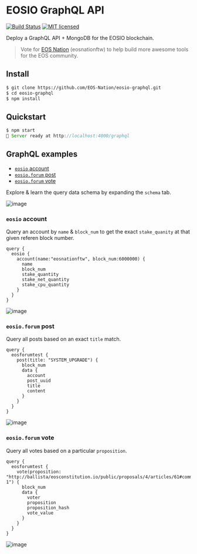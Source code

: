 # EOSIO GraphQL API

[![Build Status](https://travis-ci.org/EOS-Nation/eosio-graphql.svg?branch=master)](https://travis-ci.org/EOS-Nation/eosio-graphql)
[![MIT licensed](https://img.shields.io/badge/license-MIT-blue.svg)](https://raw.githubusercontent.com/EOS-Nation/eosio-graphql/master/LICENSE)

Deploy a GraphQL API + MongoDB for the EOSIO blockchain.

> Vote for [EOS Nation](https://eosnation.io) (eosnationftw) to help build more awesome tools for the EOS community.

## Install

```bash
$ git clone https://github.com/EOS-Nation/eosio-graphql.git
$ cd eosio-graphql
$ npm install
```

## Quickstart

```javascript
$ npm start
🚀 Server ready at http://localhost:4000/graphql
```

## GraphQL examples

- [`eosio` account](#eosio-account)
- [`eosio.forum` post](#eosioforum-post)
- [`eosio.forum` vote](#eosioforum-vote)

Explore & learn the query data schema by expanding the `schema` tab.

![image](https://user-images.githubusercontent.com/550895/43240455-93620602-9064-11e8-8eaa-60e5e6baa342.png)

### `eosio` account

Query an account by `name` & `block_num` to get the exact `stake_quanity` at that given referen block number.

```gql
query {
  eosio {
    account(name:"eosnationftw", block_num:6000000) {
      name
      block_num
      stake_quantity
      stake_net_quantity
      stake_cpu_quantity
    }
  }
}
```

![image](https://user-images.githubusercontent.com/550895/43240376-34ddee70-9064-11e8-83a3-8ebf6129933e.png)

### `eosio.forum` post

Query all posts based on an exact `title` match.

```gql
query {
  eosforumtest {
    post(title: "SYSTEM_UPGRADE") {
      block_num
      data {
        account
        post_uuid
        title
        content
      }
    }
  }
}
```

![image](https://user-images.githubusercontent.com/550895/43240254-926f5ea8-9063-11e8-8e02-5348424e1c86.png)

### `eosio.forum` vote

Query all votes based on a particular `proposition`.

```gql
query {
  eosforumtest {
    vote(proposition: "http://ballista/eosconstitution.io/public/proposals/4/articles/61#comment-1") {
      block_num
      data {
        voter
        proposition
        proposition_hash
        vote_value
      }
    }
  }
}
```

![image](https://user-images.githubusercontent.com/550895/43240281-abc32128-9063-11e8-8d57-a73f1fd71a86.png)
